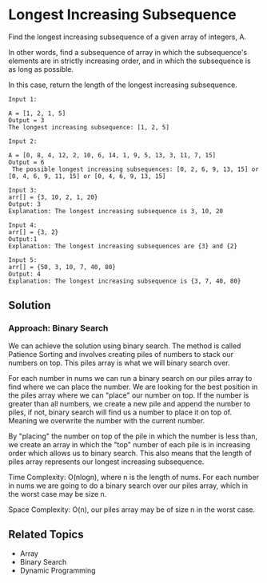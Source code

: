 # Longest Increasing Subsequence

Find the longest increasing subsequence of a given array of integers, A.

In other words, find a subsequence of array in which the subsequence's elements are in strictly increasing order, and in
which the subsequence is as long as possible.

In this case, return the length of the longest increasing subsequence.

```plain
Input 1:

A = [1, 2, 1, 5]
Output = 3
The longest increasing subsequence: [1, 2, 5]

Input 2:

A = [0, 8, 4, 12, 2, 10, 6, 14, 1, 9, 5, 13, 3, 11, 7, 15]
Output = 6
 The possible longest increasing subsequences: [0, 2, 6, 9, 13, 15] or [0, 4, 6, 9, 11, 15] or [0, 4, 6, 9, 13, 15]
 
Input 3:
arr[] = {3, 10, 2, 1, 20}
Output: 3
Explanation: The longest increasing subsequence is 3, 10, 20

Input 4:
arr[] = {3, 2}
Output:1
Explanation: The longest increasing subsequences are {3} and {2}

Input 5:
arr[] = {50, 3, 10, 7, 40, 80}
Output: 4
Explanation: The longest increasing subsequence is {3, 7, 40, 80}
```

## Solution

### Approach: Binary Search

We can achieve the solution using binary search. The method is called Patience Sorting and involves creating piles of numbers to stack our numbers on top. This piles array is what we will binary search over.

For each number in nums we can run a binary search on our piles array to find where we can place the number. We are looking for the best position in the
piles array where we can "place" our number on top. If the number is greater than all numbers, we create a new pile and append the number to
piles, if not, binary search will find us a number to place it on top of. Meaning we overwrite the number with the current number.

By "placing" the number on top of the pile in which the number is less than, we create an array in which the "top" number of each pile is in increasing order which allows us to binary search. This also means that the length of piles array represents our longest increasing subsequence.

Time Complexity: O(nlogn), where n is the length of nums. For each number in nums we are going to do a binary search over our piles array, which in the worst case may be size n.

Space Complexity: O(n), our piles array may be of size n in the worst case.

## Related Topics

- Array
- Binary Search
- Dynamic Programming
